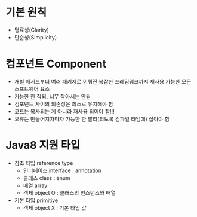 # 기본 원칙
- 명료성(Clarity)
- 단순성(Simplicity)

# 컴포넌트 Component
- 개별 메서드부터 여러 패키지로 이뤄진 복잡한 프레임웨크까지 재사용 가능한 모든 소프트웨어 요소
- 가능한 한 작되, 너무 작아서는 안됨
- 컴포넌트 사이의 의존성은 최소로 유지해야 함
- 코드는 복사되는 게 아니라 재사용 되어야 함!!!
- 오류는 만들어지자마자 가능한 한 빨리(되도록 컴파일 타임에) 잡아야 함

# Java8 지원 타입

- 참조 타입 reference type
  - 인터페이스 interface : annotation
  - 클래스 class : enum
  - 배열 array
  - 객체 object O : 클래스의 인스턴스와 배열
- 기본 타입 primitive
  - 객체 object X : 기본 타입 값
